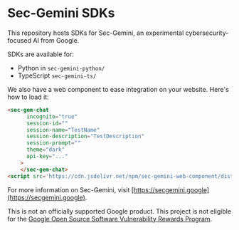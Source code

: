 # Sec-Gemini SDKs

This repository hosts SDKs for Sec-Gemini, an experimental cybersecurity-focused AI from Google.

SDKs are available for:

* Python in `sec-gemini-python/`
* TypeScript `sec-gemini-ts/`


We also have a web component to ease integration on your website. Here's how to load it:

```html
<sec-gem-chat
      incognito="true"
      session-id=""
      session-name="TestName"
      session-description="TestDescription"
      session-prompt=""
      theme="dark"
      api-key="..."
    >
    </sec-gem-chat>
<script src='https://cdn.jsdelivr.net/npm/sec-gemini-web-component/dist/swc.iife.js'>
```

For more information on Sec-Gemini, visit [https://secgemini.google](https://secgemini.google).




This is not an officially supported Google product. This project is not
eligible for the [Google Open Source Software Vulnerability Rewards
Program](https://bughunters.google.com/open-source-security).

